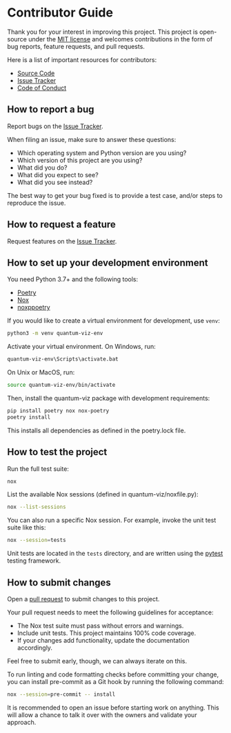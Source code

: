 Contributor Guide
=================

Thank you for your interest in improving this project. This project is
open-source under the [MIT license](./LICENSE.txt) and welcomes
contributions in the form of bug reports, feature requests, and pull
requests.

Here is a list of important resources for contributors:

- [Source Code](https://github.com/microsoft/quantum-viz.js)
- [Issue Tracker](https://github.com/microsoft/quantum-viz.js/issues)
- [Code of Conduct](https://opensource.microsoft.com/codeofconduct/)

How to report a bug
-------------------

Report bugs on the [Issue
Tracker](https://github.com/microsoft/quantum-viz.js/issues).

When filing an issue, make sure to answer these questions:

- Which operating system and Python version are you using?
- Which version of this project are you using?
- What did you do?
- What did you expect to see?
- What did you see instead?

The best way to get your bug fixed is to provide a test case, and/or
steps to reproduce the issue.

How to request a feature
------------------------

Request features on the [Issue
Tracker](https://github.com/microsoft/quantum-viz.js/issues).

How to set up your development environment
------------------------------------------

You need Python 3.7+ and the following tools:

- [Poetry](https://python-poetry.org/)
- [Nox](https://nox.thea.codes/)
- [noxppoetry](https://nox-poetry.readthedocs.io/)

If you would like to create a virtual environment for development, use
`venv`:

```bash
python3 -m venv quantum-viz-env
```

Activate your virtual environment. On Windows, run:

```bash
quantum-viz-env\Scripts\activate.bat
```

On Unix or MacOS, run:

```bash
source quantum-viz-env/bin/activate
```

Then, install the quantum-viz package with development requirements:

```bash
pip install poetry nox nox-poetry
poetry install
```

This installs all dependencies as defined in the poetry.lock file.

How to test the project
-----------------------

Run the full test suite:

```bash
nox
```

List the available Nox sessions (defined in quantum-viz/noxfile.py):

```bash
nox --list-sessions
```

You can also run a specific Nox session. For example, invoke the unit
test suite like this:

```bash
nox --session=tests
```

Unit tests are located in the `tests` directory, and are written using
the [pytest](https://pytest.readthedocs.io/) testing framework.

How to submit changes
---------------------

Open a [pull request](https://github.com/microsoft/quantum-viz.js/pulls)
to submit changes to this project.

Your pull request needs to meet the following guidelines for acceptance:

- The Nox test suite must pass without errors and warnings.
- Include unit tests. This project maintains 100% code coverage.
- If your changes add functionality, update the documentation
    accordingly.

Feel free to submit early, though, we can always iterate on this.

To run linting and code formatting checks before committing your change,
you can install pre-commit as a Git hook by running the following
command:

```bash
nox --session=pre-commit -- install
```

It is recommended to open an issue before starting work on anything.
This will allow a chance to talk it over with the owners and validate
your approach.
